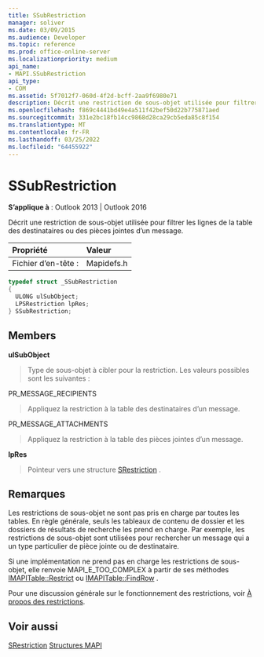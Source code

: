 ```yaml
---
title: SSubRestriction
manager: soliver
ms.date: 03/09/2015
ms.audience: Developer
ms.topic: reference
ms.prod: office-online-server
ms.localizationpriority: medium
api_name:
- MAPI.SSubRestriction
api_type:
- COM
ms.assetid: 5f7012f7-060d-4f2d-bcff-2aa9f6980e71
description: Décrit une restriction de sous-objet utilisée pour filtrer les lignes de la table des destinataires ou des pièces jointes d’un message.
ms.openlocfilehash: f869c4441bd49e4a511f42bef50d22b775871aed
ms.sourcegitcommit: 331e2bc18fb14cc9868d28ca29cb5eda85c8f154
ms.translationtype: MT
ms.contentlocale: fr-FR
ms.lasthandoff: 03/25/2022
ms.locfileid: "64455922"
---
```

# <a name="ssubrestriction"></a>SSubRestriction

**S’applique à** : Outlook 2013 | Outlook 2016
  
Décrit une restriction de sous-objet utilisée pour filtrer les lignes de la table des destinataires ou des pièces jointes d’un message.
  
|Propriété |Valeur |
|:-----|:-----|
|Fichier d’en-tête :  <br/> |Mapidefs.h  <br/> |

```cpp
typedef struct _SSubRestriction
{
  ULONG ulSubObject;
  LPSRestriction lpRes;
} SSubRestriction;

```

## <a name="members"></a>Members

 **ulSubObject**
  
> Type de sous-objet à cibler pour la restriction. Les valeurs possibles sont les suivantes :

PR_MESSAGE_RECIPIENTS
  
> Appliquez la restriction à la table des destinataires d’un message.

PR_MESSAGE_ATTACHMENTS
  
> Appliquez la restriction à la table des pièces jointes d’un message.

 **lpRes**
  
> Pointeur vers une structure [SRestriction](srestriction.md) .

## <a name="remarks"></a>Remarques

Les restrictions de sous-objet ne sont pas pris en charge par toutes les tables. En règle générale, seuls les tableaux de contenu de dossier et les dossiers de résultats de recherche les prend en charge. Par exemple, les restrictions de sous-objet sont utilisées pour rechercher un message qui a un type particulier de pièce jointe ou de destinataire.
  
Si une implémentation ne prend pas en charge les restrictions de sous-objet, elle renvoie MAPI_E_TOO_COMPLEX à partir de ses méthodes [IMAPITable::Restrict](imapitable-restrict.md) ou [IMAPITable::FindRow](imapitable-findrow.md) .
  
Pour une discussion générale sur le fonctionnement des restrictions, voir [À propos des restrictions](about-restrictions.md).
  
## <a name="see-also"></a>Voir aussi

[SRestriction](srestriction.md)
 [Structures MAPI](mapi-structures.md)
